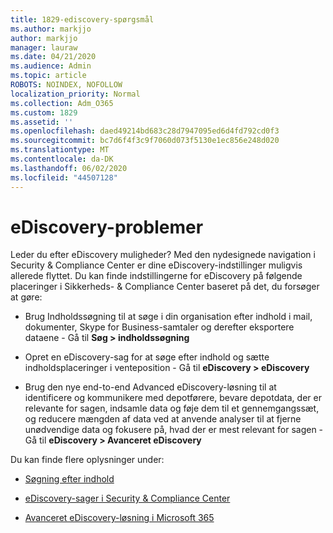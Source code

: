 ```yaml
---
title: 1829-ediscovery-spørgsmål
ms.author: markjjo
author: markjjo
manager: lauraw
ms.date: 04/21/2020
ms.audience: Admin
ms.topic: article
ROBOTS: NOINDEX, NOFOLLOW
localization_priority: Normal
ms.collection: Adm_O365
ms.custom: 1829
ms.assetid: ''
ms.openlocfilehash: daed49214bd683c28d7947095ed6d4fd792cd0f3
ms.sourcegitcommit: bc7d6f4f3c9f7060d073f5130e1ec856e248d020
ms.translationtype: MT
ms.contentlocale: da-DK
ms.lasthandoff: 06/02/2020
ms.locfileid: "44507128"
---
```

# <a name="ediscovery-issues"></a>eDiscovery-problemer

Leder du efter eDiscovery muligheder? Med den nydesignede navigation i Security & Compliance Center er dine eDiscovery-indstillinger muligvis allerede flyttet.  Du kan finde indstillingerne for eDiscovery på følgende placeringer i Sikkerheds- & Compliance Center baseret på det, du forsøger at gøre:

- Brug Indholdssøgning til at søge i din organisation efter indhold i mail, dokumenter, Skype for Business-samtaler og derefter eksportere dataene - Gå til **Søg > indholdssøgning**

- Opret en eDiscovery-sag for at søge efter indhold og sætte indholdsplaceringer i venteposition - Gå til **eDiscovery > eDiscovery**

- Brug den nye end-to-end Advanced eDiscovery-løsning til at identificere og kommunikere med depotførere, bevare depotdata, der er relevante for sagen, indsamle data og føje dem til et gennemgangssæt, og reducere mængden af data ved at anvende analyser til at fjerne unødvendige data og fokusere på, hvad der er mest relevant for sagen - Gå til **eDiscovery > Avanceret eDiscovery**

Du kan finde flere oplysninger under:

- [Søgning efter indhold](https://docs.microsoft.com/microsoft-365/compliance/content-search)

- [eDiscovery-sager i Security & Compliance Center](https://docs.microsoft.com/microsoft-365/compliance/ediscovery-cases)

- [Avanceret eDiscovery-løsning i Microsoft 365](https://docs.microsoft.com/microsoft-365/compliance/overview-ediscovery-20)
